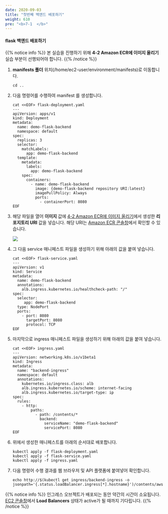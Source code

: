 ```yaml
---
date: 2020-09-03
title: "첫번째 백앤드 배포하기"
weight: 610
pre: "<b>7-1  </b>"
---
```


#### flask 백앤드 배포하기

{{% notice info %}}
본 실습을 진행하기 위해 **4-2 Amazon ECR에 이미지 올리기** 실습 부분이 선행되어야 합니다.
{{% /notice %}}

1. **manifests 폴더** 위치(/home/ec2-user/environment/manifests)로 이동합니다.
    ```
    cd ..
    ```

2. 다음 명령어를 수행하여 manifest 를 생성합니다.
    ```
    cat <<EOF> flask-deployment.yaml
    ---
    apiVersion: apps/v1
    kind: Deployment
    metadata:
      name: demo-flask-backend
      namespace: default
    spec:
      replicas: 3
      selector:
        matchLabels:
          app: demo-flask-backend
      template:
        metadata:
          labels:
            app: demo-flask-backend
        spec:
          containers:
            - name: demo-flask-backend
              image: {demo-flask-backend repository URI:latest}
              imagePullPolicy: Always
              ports:
                - containerPort: 8080
    EOF
    ```
3. 해당 파일을 열어 **이미지** 값에 [4-2 Amazon ECR에 이미지 올리기](../../container_image/push_to_ecr/)에서 생성한 **리포지토리 URI** 값을 넣습니다. 해당 URI는 [Amazon ECR 콘솔창](https://ap-northeast-2.console.aws.amazon.com/ecr/repositories/demo-flask-backend/?region=ap-northeast-2)에서 확인할 수 있습니다.

    ![](/images/service_launch/ecr-uri.png)


4. 그 다음 service 매니페스트 파일을 생성하기 위해 아래의 값을 붙여 넣습니다.
    ```
    cat <<EOF> flask-service.yaml
    ---
    apiVersion: v1
    kind: Service
    metadata:
      name: demo-flask-backend
      annotations:
        alb.ingress.kubernetes.io/healthcheck-path: "/"
    spec:
      selector:
         app: demo-flask-backend
      type: NodePort
      ports:
        - port: 8080
          targetPort: 8080
          protocol: TCP
    EOF
    ```

5. 마지막으로 ingress 매니페스트 파일을 생성하기 위해 아래의 값을 붙여 넣습니다.
    ```
    cat <<EOF> ingress.yaml
    ---
    apiVersion: networking.k8s.io/v1beta1
    kind: Ingress
    metadata:
      name: "backend-ingress"
      namespace: default
      annotations:
        kubernetes.io/ingress.class: alb
        alb.ingress.kubernetes.io/scheme: internet-facing
        alb.ingress.kubernetes.io/target-type: ip
    spec:
      rules:
        - http:
            paths:
              - path: /contents/*
                backend:
                  serviceName: "demo-flask-backend"
                  servicePort: 8080
    EOF
    ```

6.  위에서 생성한 매니페스트를 아래의 순서대로 배포합니다.
    ```
    kubectl apply -f flask-deployment.yaml
    kubectl apply -f flask-service.yaml
    kubectl apply -f ingress.yaml
    ```
3. 다음 명령어 수행 결과를 웹 브라우저 및 API 플랫폼에 붙여넣어 확인합니다. 
    ```
    echo http://$(kubectl get ingress/backend-ingress -o jsonpath='{.status.loadBalancer.ingress[*].hostname}')/contents/aws
    ```
{{% notice info %}}
인그레스 오브젝트가 배포되는 동안 약간의 시간이 소요됩니다. [EC2 콘솔창](https://ap-northeast-2.console.aws.amazon.com/ec2/v2/home?region=ap-northeast-2#LoadBalancers:)에서 **Load Balancers** 상태가 active가 될 때까지 기다립니다.
{{% /notice %}}